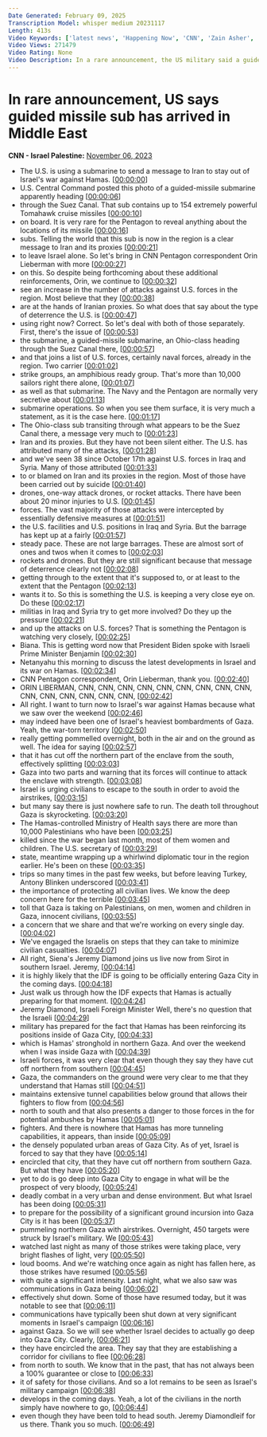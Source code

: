 ```yaml
---
Date Generated: February 09, 2025
Transcription Model: whisper medium 20231117
Length: 413s
Video Keywords: ['latest news', 'Happening Now', 'CNN', 'Zain Asher', 'Bianna Golodryga', 'One World', 'Oren Liebermann', 'Jeremy Diamond', 'US Guided Missile Submarine', 'Ohio Class Submarine', 'Suez Canal', 'Cairo', 'Egypt', 'Middle East', 'US Central Command', 'US Navy', 'Tomahawk Cruise Missiles', 'Israel Hamas War', 'Gaza', 'IDF', 'Israel Defense Forces', 'Iran']
Video Views: 271479
Video Rating: None
Video Description: In a rare announcement, the US military said a guided missile submarine has arrived in the Middle East, a message of deterrence clearly directed at regional adversaries as the Biden administration tries to avoid a broader conflict amid the Israel-Hamas war. #CNN #News
---
```


# In rare announcement, US says guided missile sub has arrived in Middle East
**CNN - Israel Palestine:** [November 06, 2023](https://www.youtube.com/watch?v=WYOrk2tpKaQ)
*  The U.S. is using a submarine to send a message to Iran to stay out of Israel's war against Hamas. [[00:00:00](https://www.youtube.com/watch?v=WYOrk2tpKaQ&t=0.0s)]
*  U.S. Central Command posted this photo of a guided-missile submarine apparently heading [[00:00:06](https://www.youtube.com/watch?v=WYOrk2tpKaQ&t=6.0s)]
*  through the Suez Canal. That sub contains up to 154 extremely powerful Tomahawk cruise missiles [[00:00:10](https://www.youtube.com/watch?v=WYOrk2tpKaQ&t=10.32s)]
*  on board. It is very rare for the Pentagon to reveal anything about the locations of its missile [[00:00:16](https://www.youtube.com/watch?v=WYOrk2tpKaQ&t=16.4s)]
*  subs. Telling the world that this sub is now in the region is a clear message to Iran and its proxies [[00:00:21](https://www.youtube.com/watch?v=WYOrk2tpKaQ&t=21.52s)]
*  to leave Israel alone. So let's bring in CNN Pentagon correspondent Orin Lieberman with more [[00:00:27](https://www.youtube.com/watch?v=WYOrk2tpKaQ&t=27.44s)]
*  on this. So despite being forthcoming about these additional reinforcements, Orin, we continue to [[00:00:32](https://www.youtube.com/watch?v=WYOrk2tpKaQ&t=32.160000000000004s)]
*  see an increase in the number of attacks against U.S. forces in the region. Most believe that they [[00:00:38](https://www.youtube.com/watch?v=WYOrk2tpKaQ&t=38.8s)]
*  are at the hands of Iranian proxies. So what does that say about the type of deterrence the U.S. is [[00:00:47](https://www.youtube.com/watch?v=WYOrk2tpKaQ&t=47.040000000000006s)]
*  using right now? Correct. So let's deal with both of those separately. First, there's the issue of [[00:00:53](https://www.youtube.com/watch?v=WYOrk2tpKaQ&t=53.52s)]
*  the submarine, a guided-missile submarine, an Ohio-class heading through the Suez Canal there, [[00:00:57](https://www.youtube.com/watch?v=WYOrk2tpKaQ&t=57.92s)]
*  and that joins a list of U.S. forces, certainly naval forces, already in the region. Two carrier [[00:01:02](https://www.youtube.com/watch?v=WYOrk2tpKaQ&t=62.800000000000004s)]
*  strike groups, an amphibious ready group. That's more than 10,000 sailors right there alone, [[00:01:07](https://www.youtube.com/watch?v=WYOrk2tpKaQ&t=67.84s)]
*  as well as that submarine. The Navy and the Pentagon are normally very secretive about [[00:01:13](https://www.youtube.com/watch?v=WYOrk2tpKaQ&t=73.28s)]
*  submarine operations. So when you see them surface, it is very much a statement, as it is the case here. [[00:01:17](https://www.youtube.com/watch?v=WYOrk2tpKaQ&t=77.52000000000001s)]
*  The Ohio-class sub transiting through what appears to be the Suez Canal there, a message very much to [[00:01:23](https://www.youtube.com/watch?v=WYOrk2tpKaQ&t=83.36s)]
*  Iran and its proxies. But they have not been silent either. The U.S. has attributed many of the attacks, [[00:01:28](https://www.youtube.com/watch?v=WYOrk2tpKaQ&t=88.4s)]
*  and we've seen 38 since October 17th against U.S. forces in Iraq and Syria. Many of those attributed [[00:01:33](https://www.youtube.com/watch?v=WYOrk2tpKaQ&t=93.76s)]
*  to or blamed on Iran and its proxies in the region. Most of those have been carried out by suicide [[00:01:40](https://www.youtube.com/watch?v=WYOrk2tpKaQ&t=100.24s)]
*  drones, one-way attack drones, or rocket attacks. There have been about 20 minor injuries to U.S. [[00:01:45](https://www.youtube.com/watch?v=WYOrk2tpKaQ&t=105.92s)]
*  forces. The vast majority of those attacks were intercepted by essentially defensive measures at [[00:01:51](https://www.youtube.com/watch?v=WYOrk2tpKaQ&t=111.84s)]
*  the U.S. facilities and U.S. positions in Iraq and Syria. But the barrage has kept up at a fairly [[00:01:57](https://www.youtube.com/watch?v=WYOrk2tpKaQ&t=117.44s)]
*  steady pace. These are not large barrages. These are almost sort of ones and twos when it comes to [[00:02:03](https://www.youtube.com/watch?v=WYOrk2tpKaQ&t=123.28s)]
*  rockets and drones. But they are still significant because that message of deterrence clearly not [[00:02:08](https://www.youtube.com/watch?v=WYOrk2tpKaQ&t=128.48000000000002s)]
*  getting through to the extent that it's supposed to, or at least to the extent that the Pentagon [[00:02:13](https://www.youtube.com/watch?v=WYOrk2tpKaQ&t=133.6s)]
*  wants it to. So this is something the U.S. is keeping a very close eye on. Do these [[00:02:17](https://www.youtube.com/watch?v=WYOrk2tpKaQ&t=137.12s)]
*  militias in Iraq and Syria try to get more involved? Do they up the pressure [[00:02:21](https://www.youtube.com/watch?v=WYOrk2tpKaQ&t=141.76s)]
*  and up the attacks on U.S. forces? That is something the Pentagon is watching very closely, [[00:02:25](https://www.youtube.com/watch?v=WYOrk2tpKaQ&t=145.68s)]
*  Biana. This is getting word now that President Biden spoke with Israeli Prime Minister Benjamin [[00:02:30](https://www.youtube.com/watch?v=WYOrk2tpKaQ&t=150.24s)]
*  Netanyahu this morning to discuss the latest developments in Israel and its war on Hamas. [[00:02:34](https://www.youtube.com/watch?v=WYOrk2tpKaQ&t=154.72s)]
*  CNN Pentagon correspondent, Orin Lieberman, thank you. [[00:02:40](https://www.youtube.com/watch?v=WYOrk2tpKaQ&t=160.0s)]
*  ORIN LIBERMAN, CNN, CNN, CNN, CNN, CNN, CNN, CNN, CNN, CNN, CNN, CNN, CNN, CNN, CNN, CNN, [[00:02:42](https://www.youtube.com/watch?v=WYOrk2tpKaQ&t=162.32s)]
*  All right. I want to turn now to Israel's war against Hamas because what we saw over the weekend [[00:02:46](https://www.youtube.com/watch?v=WYOrk2tpKaQ&t=166.16s)]
*  may indeed have been one of Israel's heaviest bombardments of Gaza. Yeah, the war-torn territory [[00:02:50](https://www.youtube.com/watch?v=WYOrk2tpKaQ&t=170.56s)]
*  really getting pommelled overnight, both in the air and on the ground as well. The idea for saying [[00:02:57](https://www.youtube.com/watch?v=WYOrk2tpKaQ&t=177.04s)]
*  that it has cut off the northern part of the enclave from the south, effectively splitting [[00:03:03](https://www.youtube.com/watch?v=WYOrk2tpKaQ&t=183.04s)]
*  Gaza into two parts and warning that its forces will continue to attack the enclave with strength. [[00:03:08](https://www.youtube.com/watch?v=WYOrk2tpKaQ&t=188.56s)]
*  Israel is urging civilians to escape to the south in order to avoid the airstrikes, [[00:03:15](https://www.youtube.com/watch?v=WYOrk2tpKaQ&t=195.68s)]
*  but many say there is just nowhere safe to run. The death toll throughout Gaza is skyrocketing. [[00:03:20](https://www.youtube.com/watch?v=WYOrk2tpKaQ&t=200.24s)]
*  The Hamas-controlled Ministry of Health says there are more than 10,000 Palestinians who have been [[00:03:25](https://www.youtube.com/watch?v=WYOrk2tpKaQ&t=205.6s)]
*  killed since the war began last month, most of them women and children. The U.S. secretary of [[00:03:29](https://www.youtube.com/watch?v=WYOrk2tpKaQ&t=209.92000000000002s)]
*  state, meantime wrapping up a whirlwind diplomatic tour in the region earlier. He's been on these [[00:03:35](https://www.youtube.com/watch?v=WYOrk2tpKaQ&t=215.04s)]
*  trips so many times in the past few weeks, but before leaving Turkey, Antony Blinken underscored [[00:03:41](https://www.youtube.com/watch?v=WYOrk2tpKaQ&t=221.04s)]
*  the importance of protecting all civilian lives. We know the deep concern here for the terrible [[00:03:45](https://www.youtube.com/watch?v=WYOrk2tpKaQ&t=225.68s)]
*  toll that Gaza is taking on Palestinians, on men, women and children in Gaza, innocent civilians, [[00:03:55](https://www.youtube.com/watch?v=WYOrk2tpKaQ&t=235.76s)]
*  a concern that we share and that we're working on every single day. [[00:04:02](https://www.youtube.com/watch?v=WYOrk2tpKaQ&t=242.96s)]
*  We've engaged the Israelis on steps that they can take to minimize civilian casualties. [[00:04:07](https://www.youtube.com/watch?v=WYOrk2tpKaQ&t=247.76s)]
*  All right, Siena's Jeremy Diamond joins us live now from Sirot in southern Israel. Jeremy, [[00:04:14](https://www.youtube.com/watch?v=WYOrk2tpKaQ&t=254.24s)]
*  it is highly likely that the IDF is going to be officially entering Gaza City in the coming days. [[00:04:18](https://www.youtube.com/watch?v=WYOrk2tpKaQ&t=258.4s)]
*  Just walk us through how the IDF expects that Hamas is actually preparing for that moment. [[00:04:24](https://www.youtube.com/watch?v=WYOrk2tpKaQ&t=264.32s)]
*  Jeremy Diamond, Israeli Foreign Minister Well, there's no question that the Israeli [[00:04:29](https://www.youtube.com/watch?v=WYOrk2tpKaQ&t=269.68s)]
*  military has prepared for the fact that Hamas has been reinforcing its positions inside of Gaza City, [[00:04:33](https://www.youtube.com/watch?v=WYOrk2tpKaQ&t=273.2s)]
*  which is Hamas' stronghold in northern Gaza. And over the weekend when I was inside Gaza with [[00:04:39](https://www.youtube.com/watch?v=WYOrk2tpKaQ&t=279.44s)]
*  Israeli forces, it was very clear that even though they say they have cut off northern from southern [[00:04:45](https://www.youtube.com/watch?v=WYOrk2tpKaQ&t=285.6s)]
*  Gaza, the commanders on the ground were very clear to me that they understand that Hamas still [[00:04:51](https://www.youtube.com/watch?v=WYOrk2tpKaQ&t=291.68s)]
*  maintains extensive tunnel capabilities below ground that allows their fighters to flow from [[00:04:56](https://www.youtube.com/watch?v=WYOrk2tpKaQ&t=296.32s)]
*  north to south and that also presents a danger to those forces in the for potential ambushes by Hamas [[00:05:01](https://www.youtube.com/watch?v=WYOrk2tpKaQ&t=301.44s)]
*  fighters. And there is nowhere that Hamas has more tunneling capabilities, it appears, than inside [[00:05:09](https://www.youtube.com/watch?v=WYOrk2tpKaQ&t=309.12s)]
*  the densely populated urban areas of Gaza City. As of yet, Israel is forced to say that they have [[00:05:14](https://www.youtube.com/watch?v=WYOrk2tpKaQ&t=314.32s)]
*  encircled that city, that they have cut off northern from southern Gaza. But what they have [[00:05:20](https://www.youtube.com/watch?v=WYOrk2tpKaQ&t=320.4s)]
*  yet to do is go deep into Gaza City to engage in what will be the prospect of very bloody, [[00:05:24](https://www.youtube.com/watch?v=WYOrk2tpKaQ&t=324.88s)]
*  deadly combat in a very urban and dense environment. But what Israel has been doing [[00:05:31](https://www.youtube.com/watch?v=WYOrk2tpKaQ&t=331.84s)]
*  to prepare for the possibility of a significant ground incursion into Gaza City is it has been [[00:05:37](https://www.youtube.com/watch?v=WYOrk2tpKaQ&t=337.68s)]
*  pummeling northern Gaza with airstrikes. Overnight, 450 targets were struck by Israel's military. We [[00:05:43](https://www.youtube.com/watch?v=WYOrk2tpKaQ&t=343.52s)]
*  watched last night as many of those strikes were taking place, very bright flashes of light, very [[00:05:50](https://www.youtube.com/watch?v=WYOrk2tpKaQ&t=350.56s)]
*  loud booms. And we're watching once again as night has fallen here, as those strikes have resumed [[00:05:56](https://www.youtube.com/watch?v=WYOrk2tpKaQ&t=356.48s)]
*  with quite a significant intensity. Last night, what we also saw was communications in Gaza being [[00:06:02](https://www.youtube.com/watch?v=WYOrk2tpKaQ&t=362.64s)]
*  effectively shut down. Some of those have resumed today, but it was notable to see that [[00:06:11](https://www.youtube.com/watch?v=WYOrk2tpKaQ&t=371.44s)]
*  communications have typically been shut down at very significant moments in Israel's campaign [[00:06:16](https://www.youtube.com/watch?v=WYOrk2tpKaQ&t=376.48s)]
*  against Gaza. So we will see whether Israel decides to actually go deep into Gaza City. Clearly, [[00:06:21](https://www.youtube.com/watch?v=WYOrk2tpKaQ&t=381.84000000000003s)]
*  they have encircled the area. They say that they are establishing a corridor for civilians to flee [[00:06:28](https://www.youtube.com/watch?v=WYOrk2tpKaQ&t=388.72s)]
*  from north to south. We know that in the past, that has not always been a 100% guarantee or close to [[00:06:33](https://www.youtube.com/watch?v=WYOrk2tpKaQ&t=393.20000000000005s)]
*  it of safety for those civilians. And so a lot remains to be seen as Israel's military campaign [[00:06:38](https://www.youtube.com/watch?v=WYOrk2tpKaQ&t=398.56s)]
*  develops in the coming days. Yeah, a lot of the civilians in the north simply have nowhere to go, [[00:06:44](https://www.youtube.com/watch?v=WYOrk2tpKaQ&t=404.56s)]
*  even though they have been told to head south. Jeremy Diamondleif for us there. Thank you so much. [[00:06:49](https://www.youtube.com/watch?v=WYOrk2tpKaQ&t=409.36s)]
